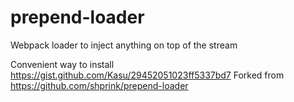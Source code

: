 # prepend-loader
Webpack loader to inject anything on top of the stream

Convenient way to install https://gist.github.com/Kasu/29452051023ff5337bd7
Forked from https://github.com/shprink/prepend-loader

